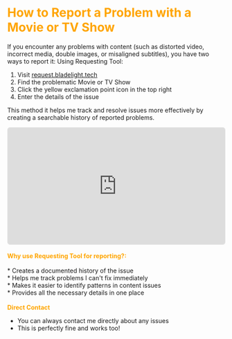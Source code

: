 # <span style="color:orange">How to Report a Problem with a Movie or TV Show</span>
If you encounter any problems with content (such as distorted video, incorrect media, double images, or misaligned subtitles), you have two ways to report it:
Using Requesting Tool:

1. Visit [request.bladelight.tech](https://request.bladelight.tech)
2. Find the problematic Movie or TV Show
3. Click the yellow exclamation point icon in the top right
4. Enter the details of the issue

This method it helps me track and resolve issues more effectively by creating a searchable history of reported problems.

<div style="position:relative;height:0;width:100%;overflow:hidden;z-index:99999;border-radius:6px;box-sizing:border-box;border:1px solid #e7e7e7;padding-bottom:calc(47.44525547% + 31px)"><iframe src="https://www.guidejar.com/embed/5ffd99b6-cbb3-484f-b032-5876b8033a97?type=1&controls=on" width="100%" height="100%" style="position:absolute;inset:0" allowfullscreen frameborder="0"></iframe></div><br>
<b><span style="color:orange">Why use Requesting Tool for reporting?:</span></b>
<br>
<br>
  * Creates a documented history of the issue<br>
  * Helps me track problems I can't fix immediately<br>
  * Makes it easier to identify patterns in content issues<br>
  * Provides all the necessary details in one place

<br>
<br>
<b><span style="color:orange">Direct Contact</span></b>

  * You can always contact me directly about any issues
  * This is perfectly fine and works too!
